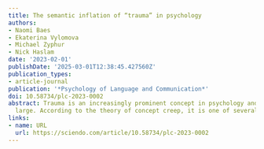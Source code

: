 ```yaml
---
title: The semantic inflation of “trauma” in psychology
authors:
- Naomi Baes
- Ekaterina Vylomova
- Michael Zyphur
- Nick Haslam
date: '2023-02-01'
publishDate: '2025-03-01T12:38:45.427560Z'
publication_types:
- article-journal
publication: '*Psychology of Language and Communication*'
doi: 10.58734/plc-2023-0002
abstract: Trauma is an increasingly prominent concept in psychology and society at
  large. According to the theory of concept creep, it is one of several...
links:
- name: URL
  url: https://sciendo.com/article/10.58734/plc-2023-0002
---
```

